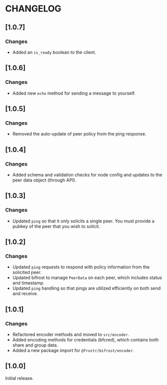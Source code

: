 # CHANGELOG

## [1.0.7]

### Changes

- Added an `is_ready` boolean to the client.

## [1.0.6]

### Changes

- Added new `echo` method for sending a message to yourself.

## [1.0.5]

### Changes

- Removed the auto-update of peer policy from the ping response.

## [1.0.4]

### Changes

- Added schema and validation checks for node config and updates to the peer data object (through API).

## [1.0.3]

### Changes

- Updated `ping` so that it only solicits a single peer. You must provide a pubkey of the peer that you wish to solicit.

## [1.0.2]

### Changes

- Updated `ping` requests to respond with policy information from the solicited peer.
- Updated bifrost to manage `PeerData` on each peer, which includes status and timestamp.
- Updated `ping` handling so that pings are utilized efficiently on both send and receive.

## [1.0.1]

### Changes

- Refactored encoder methods and moved to `src/encoder`.
- Added encoding methods for credentials (bfcred), which contains both share and group data.
- Added a new package import for `@frostr/bifrost/encoder`.

## [1.0.0]

Initial release.
